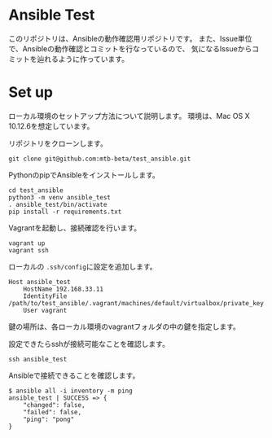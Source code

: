 # Ansible Test

このリポジトリは、Ansibleの動作確認用リポジトリです。
また、Issue単位で、Ansibleの動作確認とコミットを行なっているので、
気になるIssueからコミットを辿れるように作っています。

# Set up

ローカル環境のセットアップ方法について説明します。
環境は、Mac OS X 10.12.6を想定しています。

リポジトリをクローンします。

```
git clone git@github.com:mtb-beta/test_ansible.git
```

PythonのpipでAnsibleをインストールします。

```
cd test_ansible
python3 -m venv ansible_test
. ansible_test/bin/activate
pip install -r requirements.txt
```

Vagrantを起動し、接続確認を行います。
```
vagrant up
vagrant ssh
```

ローカルの `.ssh/config`に設定を追加します。

```
Host ansible_test
    HostName 192.168.33.11
    IdentityFile /path/to/test_ansible/.vagrant/machines/default/virtualbox/private_key
    User vagrant
```

鍵の場所は、各ローカル環境のvagrantフォルダの中の鍵を指定します。


設定できたらsshが接続可能なことを確認します。
```
ssh ansible_test
```


Ansibleで接続できることを確認します。

```
$ ansible all -i inventory -m ping
ansible_test | SUCCESS => {
    "changed": false,
    "failed": false,
    "ping": "pong"
}
```

